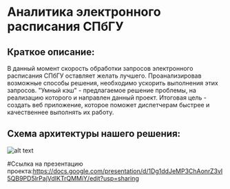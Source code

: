 # Аналитика электронного расписания СПбГУ
## Краткое описание:
В данный момент скорость обработки запросов электронного расписания СПбГУ оставляет желать лучшего. Проанализировав возможные способы решения, необходимо ускорить выполнения этих запросов. "Умный кэш" - предлагаемое решение проблемы, на реализацию которого и направлен данный проект. Итоговая цель - создать веб приложение, которое поможет диспетчерам быстрее и качественнее выполнять их работу. 

## Схема архитектуры нашего решения:
![alt text](https://sun9-46.userapi.com/c854524/v854524277/19e026/pUq9oZh3RqY.jpg)


#Ссылка на презентацию проекта:https://docs.google.com/presentation/d/1Dg1ddJeMP3ChAonrZ3vI5QB9PD5lrPajVdIKTrQMMiY/edit?usp=sharing
